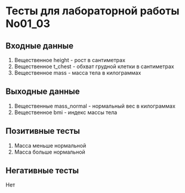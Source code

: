 # Тесты для лабораторной работы No01_03
## Входные данные
1. Вещественное height - рост в сантиметрах
2. Вещественное t_chest - обхват грудной клетки в сантиметрах
3. Вещественное mass - масса тела в килограммах
## Выходные данные
1. Вещественные mass_normal - нормальный вес в килограммах
2. Вещественное bmi - индекс массы тела
## Позитивные тесты
1. Масса меньше нормальной
2. Масса больше нормальной
## Негативные тесты
Нет
